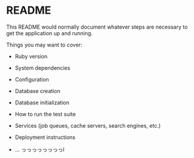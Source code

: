 # README

This README would normally document whatever steps are necessary to get the
application up and running.

Things you may want to cover:

* Ruby version

* System dependencies
  
* Configuration

* Database creation

* Database initialization

* How to run the test suite

* Services (job queues, cache servers, search engines, etc.)

* Deployment instructions

* ...
っっっっっっっっl